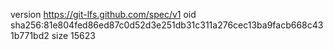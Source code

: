 version https://git-lfs.github.com/spec/v1
oid sha256:81e804fed86ed87c0d52d3e251db31c311a276cec13ba9facb668c431b771bd2
size 15623
